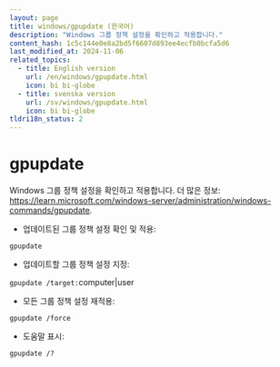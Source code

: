 ```yaml
---
layout: page
title: windows/gpupdate (한국어)
description: "Windows 그룹 정책 설정을 확인하고 적용합니다."
content_hash: 1c5c144e0e8a2bd5f6607d893ee4ecfb0bcfa5d6
last_modified_at: 2024-11-06
related_topics:
  - title: English version
    url: /en/windows/gpupdate.html
    icon: bi bi-globe
  - title: svenska version
    url: /sv/windows/gpupdate.html
    icon: bi bi-globe
tldri18n_status: 2
---
```

# gpupdate

Windows 그룹 정책 설정을 확인하고 적용합니다.
더 많은 정보: <https://learn.microsoft.com/windows-server/administration/windows-commands/gpupdate>.

- 업데이트된 그룹 정책 설정 확인 및 적용:

`gpupdate`

- 업데이트할 그룹 정책 설정 지정:

`gpupdate /target:`<span class="tldr-var badge badge-pill bg-dark-lm bg-white-dm text-white-lm text-dark-dm font-weight-bold">computer|user</span>

- 모든 그룹 정책 설정 재적용:

`gpupdate /force`

- 도움말 표시:

`gpupdate /?`
